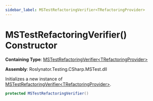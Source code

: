 ```yaml
---
sidebar_label: MSTestRefactoringVerifier<TRefactoringProvider>
---
```


# MSTestRefactoringVerifier\(\) Constructor

**Containing Type**: [MSTestRefactoringVerifier&lt;TRefactoringProvider&gt;](../index.md)

**Assembly**: Roslynator\.Testing\.CSharp\.MSTest\.dll

  
Initializes a new instance of [MSTestRefactoringVerifier&lt;TRefactoringProvider&gt;](../index.md)\.

```csharp
protected MSTestRefactoringVerifier()
```

